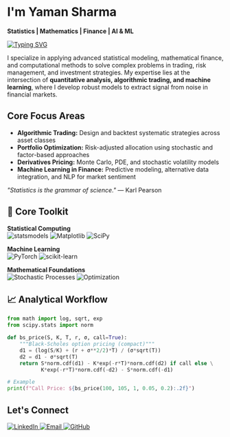 # I'm Yaman Sharma 

**Statistics | Mathematics | Finance | AI & ML**

[![Typing SVG](https://readme-typing-svg.herokuapp.com?font=Fira+Code&pause=1000&color=5B3DFF&width=435&lines=Statistical+Inference;Machine+Learning+Systems;Mathematical+Modeling:;Financial+Optimization)](https://git.io/typing-svg)

I specialize in applying advanced statistical modeling, mathematical finance, and computational methods to solve complex problems in trading, risk management, and investment strategies. My expertise lies at the intersection of **quantitative analysis, algorithmic trading, and machine learning**, where I develop robust models to extract signal from noise in financial markets.

## Core Focus Areas
- **Algorithmic Trading:** Design and backtest systematic strategies across asset classes
- **Portfolio Optimization:** Risk-adjusted allocation using stochastic and factor-based approaches
- **Derivatives Pricing:** Monte Carlo, PDE, and stochastic volatility models
- **Machine Learning in Finance:** Predictive modeling, alternative data integration, and NLP for market sentiment
  
*"Statistics is the grammar of science."* — Karl Pearson  

## 🔬 Core Toolkit  

**Statistical Computing**  
![statsmodels](https://img.shields.io/badge/-statsmodels-8A2BE2?style=flat-square&logo=statsmodels&logoColor=white)
![Matplotlib](https://img.shields.io/badge/-Matplotlib-11557C?style=flat-square&logo=matplotlib&logoColor=white)
![SciPy](https://img.shields.io/badge/-SciPy-8CAAE6?style=flat-square&logo=scipy&logoColor=white)  

**Machine Learning**  
![PyTorch](https://img.shields.io/badge/-PyTorch-EE4C2C?style=flat-square&logo=pytorch)
![scikit-learn](https://img.shields.io/badge/-scikit--learn-F7931E?style=flat-square&logo=scikit-learn)  

**Mathematical Foundations**  
![Stochastic Processes](https://img.shields.io/badge/-Stochastic_Processes-2F4F4F?style=flat-square)
![Optimization](https://img.shields.io/badge/-Numerical_Optimization-8B008B?style=flat-square)  

## 📈 Analytical Workflow  

```python
from math import log, sqrt, exp
from scipy.stats import norm

def bs_price(S, K, T, r, σ, call=True):
    """Black-Scholes option pricing (compact)"""
    d1 = (log(S/K) + (r + σ**2/2)*T) / (σ*sqrt(T))
    d2 = d1 - σ*sqrt(T)
    return S*norm.cdf(d1) - K*exp(-r*T)*norm.cdf(d2) if call else \
           K*exp(-r*T)*norm.cdf(-d2) - S*norm.cdf(-d1)

# Example
print(f"Call Price: ${bs_price(100, 105, 1, 0.05, 0.2):.2f}")
```
## Let's Connect
<p align="left">
  <a href="www.linkedin.com/in/yaman-sharma-164b68244">
    <img src="https://img.shields.io/badge/LinkedIn-0077B5?style=for-the-badge&logo=linkedin&logoColor=white" alt="LinkedIn">
  </a>
  <a href="mailto:sharma.yamandinesh@gmail.com">
    <img src="https://img.shields.io/badge/Email-D14836?style=for-the-badge&logo=gmail&logoColor=white" alt="Email">
  </a>
  <a href="[Your GitHub URL]">
    <img src="https://img.shields.io/badge/GitHub-100000?style=for-the-badge&logo=github&logoColor=white" alt="GitHub">
  </a>
</p>
<!---
YamanxSharma/YamanxSharma is a ✨ special ✨ repository because its `README.md` (this file) appears on your GitHub profile.
You can click the Preview link to take a look at your changes.
--->
